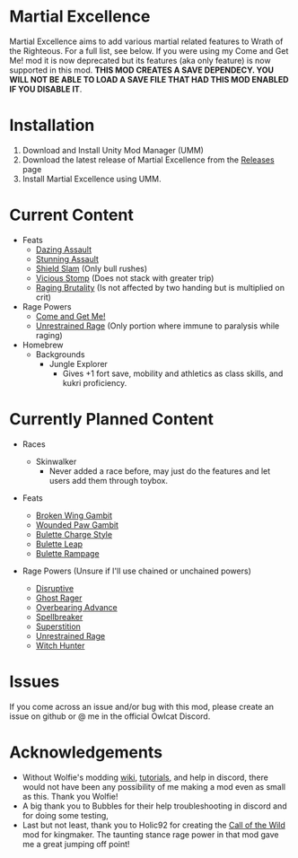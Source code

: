 
# Martial Excellence

Martial Excellence aims to add various martial related features to Wrath of the Righteous. For a full list, see below. If you were using my Come and Get Me! mod it is now deprecated but its features (aka only feature) is now supported in this mod. **THIS MOD CREATES A SAVE DEPENDECY. YOU WILL NOT BE ABLE TO LOAD A SAVE FILE THAT HAD THIS MOD ENABLED IF YOU DISABLE IT**.


# Installation

1. Download and Install Unity Mod Manager (UMM)
2. Download the latest release of Martial Excellence from the [Releases](https://github.com/Envibel/MartialExcellence/releases) page
3. Install Martial Excellence using UMM.

# Current Content
* Feats
	* [Dazing Assault](https://www.d20pfsrd.com/feats/combat-feats/dazing-assault-combat/)
	* [Stunning Assault](https://www.d20pfsrd.com/feats/combat-feats/stunning-assault-combat/)
	* [Shield Slam](https://www.d20pfsrd.com/feats/combat-feats/shield-slam-combat/) (Only bull rushes)
	* [Vicious Stomp](https://www.d20pfsrd.com/feats/combat-feats/vicious-stomp-combat/) (Does not stack with greater trip)
	* [Raging Brutality](https://www.d20pfsrd.com/feats/general-feats/raging-brutality/) (Is not affected by two handing but is multiplied on crit)
* Rage Powers
	* [Come and Get Me!](https://www.d20pfsrd.com/classes/core-classes/barbarian/rage-powers/paizo-rage-powers/come-and-get-me-ex/)
	* [Unrestrained Rage](https://www.d20pfsrd.com/classes/core-classes/barbarian/rage-powers/paizo-rage-powers/unrestrained-rage/) (Only portion where immune to paralysis while raging)
* Homebrew
	* Backgrounds
		* Jungle Explorer
			* Gives +1 fort save, mobility and athletics as class skills, and kukri proficiency.

# Currently Planned Content
* Races
	* Skinwalker
		* Never added a race before, may just do the features and let users add them through toybox.
* Feats
	* [Broken Wing Gambit](https://www.d20pfsrd.com/feats/combat-feats/broken-wing-gambit-combat-teamwork)
	* [Wounded Paw Gambit](https://www.d20pfsrd.com/feats/combat-feats/wounded-paw-gambit-combat-teamwork/)
	* [Bulette Charge Style](https://www.d20pfsrd.com/feats/combat-feats/bulette-charge-style-combat-style)
	* [Bulette Leap](https://www.d20pfsrd.com/feats/combat-feats/bulette-leap-combat)
	* [Bulette Rampage](https://www.d20pfsrd.com/feats/combat-feats/bulette-rampage-combat/)

* Rage Powers (Unsure if I'll use chained or unchained powers)
	* [Disruptive](https://www.d20pfsrd.com/classes/core-classes/barbarian/rage-powers/paizo-rage-powers/disruptive)
	* [Ghost Rager](https://www.d20pfsrd.com/classes/core-classes/barbarian/rage-powers/paizo-rage-powers/ghost-rager-su/)
	* [Overbearing Advance](https://www.d20pfsrd.com/classes/core-classes/barbarian/rage-powers/paizo-rage-powers/overbearing-advance-ex)
	* [Spellbreaker](https://www.d20pfsrd.com/classes/core-classes/barbarian/rage-powers/paizo-rage-powers/spellbreaker)
	* [Superstition](https://www.d20pfsrd.com/classes/core-classes/barbarian/rage-powers/paizo-rage-powers/superstition-ex)
	* [Unrestrained Rage](https://www.d20pfsrd.com/classes/core-classes/barbarian/rage-powers/paizo-rage-powers/unrestrained-rage/)
	* [Witch Hunter](https://www.d20pfsrd.com/classes/core-classes/barbarian/rage-powers/paizo-rage-powers/witch-hunter-ex/)
# Issues

If you come across an issue and/or bug with this mod, please create an issue on github or @ me in the official Owlcat Discord.

# Acknowledgements

* Without Wolfie's modding [wiki](https://github.com/WittleWolfie/OwlcatModdingWiki/wiki), [tutorials](https://wittlewolfie.github.io/WW-Blueprint-Core/articles/intro.html), and help in discord, there would not have been any possibility of me making a mod even as small as this. Thank you Wolfie!
* A big thank you to Bubbles for their help troubleshooting in discord and for doing some testing,
* Last but not least, thank you to Holic92 for creating the [Call of the Wild](https://www.nexusmods.com/pathfinderkingmaker/mods/112) mod for kingmaker. The taunting stance rage power in that mod gave me a great jumping off point!
